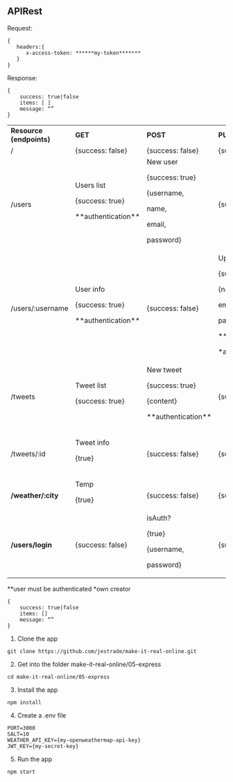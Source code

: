 ## APIRest

Request:
```
{
   headers:{
      x-access-token: ******my-token*******
   }
}
```
Response:
```
{
	success: true|false
	items: [ ]
	message: “”
}
```

<table>
  <tr>
   <td><strong>Resource (endpoints)</strong>
   </td>
   <td><strong>GET</strong>
   </td>
   <td><strong>POST</strong>
   </td>
   <td><strong>PUT</strong>
   </td>
   <td><strong>DELETE</strong>
   </td>
  </tr>
  <tr>
   <td>/
   </td>
   <td>{success: false}
   </td>
   <td>{success: false}
   </td>
   <td>{success: false}
   </td>
   <td>{success: false}
   </td>
  </tr>
  <tr>
   <td>/users
   </td>
   <td>Users list
<p>
{success: true}
<p>
**authentication**
   </td>
   <td>New user
<p>
{success: true}
<p>
{username,
<p>
name,
<p>
email,
<p>
password}
   </td>
   <td>{success: false}
   </td>
   <td>{success: false}
   </td>
  </tr>
  <tr>
   <td>/users/:username
   </td>
   <td>User info
<p>
{success: true}
<p>
**authentication**
   </td>
   <td>{success: false}
   </td>
   <td>Update user
<p>
{success: true}
<p>
{name,
<p>
email,
<p>
password}
<p>
**authentication**
<p>
*authorization*
   </td>
   <td>Delete user
<p>
{success: true}
<p>
**authentication**
<p>
*authorization*
   </td>
  </tr>
  <tr>
   <td>/tweets
   </td>
   <td>Tweet list
<p>
{success: true}
   </td>
   <td>New tweet
<p>
{success: true}
<p>
{content}
<p>
**authentication**
   </td>
   <td>{success: false}
   </td>
   <td>{success: false}
   </td>
  </tr>
  <tr>
   <td>/tweets/:id
   </td>
   <td>Tweet info
<p>
{true}
   </td>
   <td>{success: false}
   </td>
   <td>{success: false}
   </td>
   <td>Delete user
<p>
{success: true}
<p>
**authentication**
   </td>
  </tr>
  <tr>
   <td><strong>/weather/:city</strong>
   </td>
   <td>Temp
<p>
{true}
   </td>
   <td>{success: false}
   </td>
   <td>{success: false}
   </td>
   <td>{success: false}
   </td>
  </tr>
  <tr>
   <td><strong>/users/login</strong>
   </td>
   <td>{success: false}
   </td>
   <td>isAuth?
<p>
{true}
<p>
{username,
<p>
password}
   </td>
   <td>{success: false}
   </td>
   <td>{success: false}
   </td>
  </tr>
</table>

**user must be authenticated
*own creator



```
{
	success: true|false
	items: []
	message: “”
}
```

1. Clone the app
```
git clone https://github.com/jestrade/make-it-real-online.git
```

2. Get into the folder make-it-real-online/05-express
```
cd make-it-real-online/05-express
```

3. Install the app
```
npm install
```

4. Create a .env file
```
PORT=3000
SALT=10
WEATHER_API_KEY={my-openweathermap-api-key}
JWT_KEY={my-secret-key}
```

5. Run the app
```
npm start
```